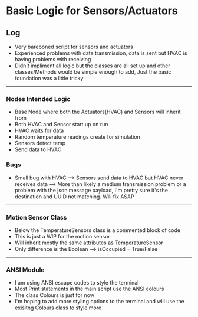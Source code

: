 # Basic Logic for Sensors/Actuators

## Log
* Very bareboned script for sensors and actuators
* Experienced problems with data transmission, data is sent but HVAC is having problems with receiving
* Didn't impliment all logic but the classes are all set up and other classes/Methods would be simple enough to add, Just the basic foundation was a little tricky
<hr>


### Nodes Intended Logic
* Base Node where both the Actuators(HVAC) and Sensors will inherit from
* Both HVAC and Sensor start up on run
* HVAC waits for data
* Random temperature readings create for simulation
* Sensors detect temp 
* Send data to HVAC

### Bugs
* Small bug with HVAC --> Sensors send data to HVAC but HVAC never receives data --> More than likely a medium transmission problem or a problem with the json message payload, I'm pretty sure it's the destination and UUID not matching. Will fix ASAP
<hr>

### Motion Sensor Class
* Below the TemperatureSensors class is a commented block of code
* This is just a WIP for the motion sensor
* Will inherit mostly the same attributes as TemperatureSensor
* Only difference is the Boolean --> isOccupied = True/False
<hr>

### ANSI Module
* I am using ANSI escape codes to style the terminal
* Most Print statements in the main script use the ANSI colours
* The class Colours is just for now
* I'm hoping to add more styling options to the terminal and will use the exisitng Colours class to style more

